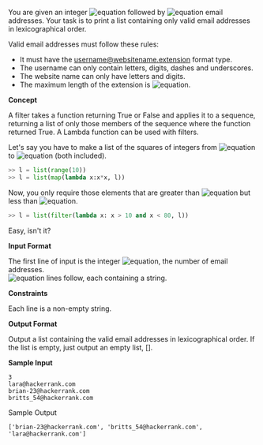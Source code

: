 You are given an integer ![equation](http://latex.codecogs.com/svg.latex?\inline&space;N) followed by ![equation](http://latex.codecogs.com/svg.latex?\inline&space;N) email addresses. Your task is to print a list containing only valid email addresses in lexicographical order.


Valid email addresses must follow these rules:
* It must have the username@websitename.extension format type.
* The username can only contain letters, digits, dashes and underscores.
* The website name can only have letters and digits.
* The maximum length of the extension is ![equation](http://latex.codecogs.com/svg.latex?\inline&space;3). 

__Concept__

A filter takes a function returning True or False and applies it to a sequence, returning a list of only those members of the sequence where the function returned True. A Lambda function can be used with filters. 

Let's say you have to make a list of the squares of integers from ![equation](http://latex.codecogs.com/svg.latex?\inline&space;0) to ![equation](http://latex.codecogs.com/svg.latex?\inline&space;9) (both included).
```python
>> l = list(range(10))
>> l = list(map(lambda x:x*x, l))
```
Now, you only require those elements that are greater than ![equation](http://latex.codecogs.com/svg.latex?\inline&space;10) but less than ![equation](http://latex.codecogs.com/svg.latex?\inline&space;80).
```python
>> l = list(filter(lambda x: x > 10 and x < 80, l))
```
Easy, isn't it?

__Input Format__

The first line of input is the integer ![equation](http://latex.codecogs.com/svg.latex?\inline&space;N), the number of email addresses.<br> 
![equation](http://latex.codecogs.com/svg.latex?\inline&space;N) lines follow, each containing a string.

__Constraints__

Each line is a non-empty string.

__Output Format__

Output a list containing the valid email addresses in lexicographical order. If the list is empty, just output an empty list, [].

__Sample Input__
```commandline
3
lara@hackerrank.com
brian-23@hackerrank.com
britts_54@hackerrank.com
```
Sample Output
```commandline
['brian-23@hackerrank.com', 'britts_54@hackerrank.com', 'lara@hackerrank.com']
```